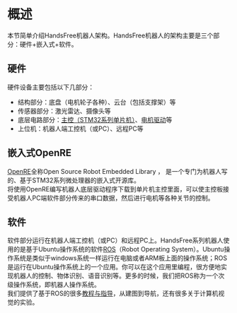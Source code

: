 # 概述
本节简单介绍HandsFree机器人架构。HandsFree机器人的架构主要是三个部分：硬件+嵌入式+软件。

## 硬件
硬件设备主要包括以下几部分：

* 结构部分：底盘（电机轮子各种）、云台（包括支撑架）等
* 传感器部分：激光雷达、摄像头等
* 底层电路部分：[主控（STM32系列单片机）](docs/Hardware/Control-Unit.md)、[电机驱动](docs/Hardware/Module.md)等
* 上位机：机器人端工控机（或PC）、远程PC等

## 嵌入式OpenRE

[OpenRE](docs/OpenRE/README.md)全称Open Source Robot Embedded Library ， 是一个专门为机器人写的、基于STM32系列微处理器的嵌入式开源库。   
将使用OpenRE编写机器人底层驱动程序下载到单片机主控里面，可以使主控板接受机器人PC端软件部分传来的串口数据，然后进行电机等各种关节的控制。

## 软件

软件部分运行在机器人端工控机（或PC）和远程PC上。HandsFree系列机器人使用的是基于Ubuntu操作系统的软件[ROS](http://www.ros.org/)（Robot Operating System）。Ubuntu操作系统是类似于windows系统一样运行在电脑或者ARM板上面的操作系统；ROS是运行在Ubuntu操作系统上的一个应用。你可以在这个应用里编程，很方便地实现机器人的控制、物体识别、语音识别等。更多的时候，我们把ROS称为一个次级操作系统，即机器人操作系统。    
我们提供了基于ROS的很多[教程与指导](docs/Tutorial/README.md)，从建图到导航，还有很多关于计算机视觉的实验。   
